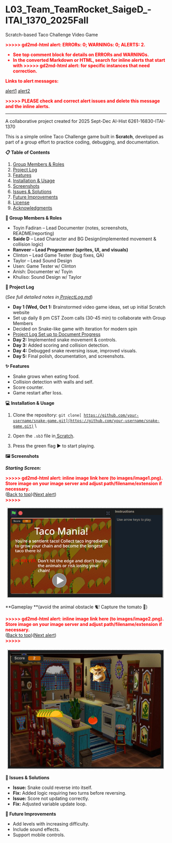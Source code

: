 # L03_Team_TeamRocket_SaigeD_-ITAI_1370_2025Fall
Scratch-based Taco Challenge Video Game 
<!-----

You have some errors, warnings, or alerts. If you are using reckless mode, turn it off to see useful information and inline alerts.
* ERRORs: 0
* WARNINGs: 0
* ALERTS: 2

Conversion time: 1.031 seconds.


Using this Markdown file:

1. Paste this output into your source file.
2. See the notes and action items below regarding this conversion run.
3. Check the rendered output (headings, lists, code blocks, tables) for proper
   formatting and use a linkchecker before you publish this page.

Conversion notes:

* Docs to Markdown version 1.0β44
* Sun Oct 05 2025 14:43:39 GMT-0700 (PDT)
* Source doc: Untitled document
* This document has images: check for >>>>>  gd2md-html alert:  inline image link in generated source and store images to your server. NOTE: Images in exported zip file from Google Docs may not appear in  the same order as they do in your doc. Please check the images!

----->


<p style="color: red; font-weight: bold">>>>>>  gd2md-html alert:  ERRORs: 0; WARNINGs: 0; ALERTS: 2.</p>
<ul style="color: red; font-weight: bold"><li>See top comment block for details on ERRORs and WARNINGs. <li>In the converted Markdown or HTML, search for inline alerts that start with >>>>>  gd2md-html alert:  for specific instances that need correction.</ul>

<p style="color: red; font-weight: bold">Links to alert messages:</p><a href="#gdcalert1">alert1</a>
<a href="#gdcalert2">alert2</a>

<p style="color: red; font-weight: bold">>>>>> PLEASE check and correct alert issues and delete this message and the inline alerts.<hr></p>


A collaborative project created for 2025 Sept-Dec AI-Hist 6261-16830-ITAI-1370 

 This is a simple online Taco Challenge game built in **Scratch**, developed as part of a group effort to practice coding, debugging, and documentation. 

 

**📋 Table of Contents** 



1. <span style="text-decoration:underline;">Group Members & Roles</span> 
1. [Project Log](https://usc-word-edit.officeapps.live.com/we/wordeditorframe.aspx?ui=en-US&rs=en-US&wopisrc=https%3A%2F%2Fpepsico-my.sharepoint.com%2Fpersonal%2Foluwatoyin_fadiran_contractor_pepsico_com%2F_vti_bin%2Fwopi.ashx%2Ffiles%2Feb115e0b7b3d4471b7ef602898092fe5&wdorigin=AuthRedirect.MAIL.SHELL,APPHOME-WEB.BANNER.NEWBLANK&wdprevioussession=4c371d28-f1ad-432f-b4a6-484be3375c2f&wdprevioussessionsrc=AppHomeWeb&wdenableroaming=1&mscc=1&wdodb=1&hid=F874CCA1-405C-A000-4314-9FC3CAD25275.0&uih=sharepointcom&wdlcid=en-US&jsapi=1&jsapiver=v2&corrid=4cba95bc-e2b8-a4b7-ad2e-6979cfd8fa54&usid=4cba95bc-e2b8-a4b7-ad2e-6979cfd8fa54&newsession=1&sftc=1&uihit=docaspx&muv=1&ats=PairwiseBroker&cac=1&sams=1&mtf=1&sfp=1&sdp=1&hch=1&hwfh=1&dchat=1&sc=%7B%22pmo%22%3A%22https%3A%2F%2Fpepsico-my.sharepoint.com%22%2C%22pmshare%22%3Atrue%7D&ctp=LeastProtected&rct=Normal&wdhostclicktime=1759680561829&afdflight=19&csiro=1&instantedit=1&wopicomplete=1&wdredirectionreason=Unified_SingleFlush#project-log) 
1. [Features](https://usc-word-edit.officeapps.live.com/we/wordeditorframe.aspx?ui=en-US&rs=en-US&wopisrc=https%3A%2F%2Fpepsico-my.sharepoint.com%2Fpersonal%2Foluwatoyin_fadiran_contractor_pepsico_com%2F_vti_bin%2Fwopi.ashx%2Ffiles%2Feb115e0b7b3d4471b7ef602898092fe5&wdorigin=AuthRedirect.MAIL.SHELL,APPHOME-WEB.BANNER.NEWBLANK&wdprevioussession=4c371d28-f1ad-432f-b4a6-484be3375c2f&wdprevioussessionsrc=AppHomeWeb&wdenableroaming=1&mscc=1&wdodb=1&hid=F874CCA1-405C-A000-4314-9FC3CAD25275.0&uih=sharepointcom&wdlcid=en-US&jsapi=1&jsapiver=v2&corrid=4cba95bc-e2b8-a4b7-ad2e-6979cfd8fa54&usid=4cba95bc-e2b8-a4b7-ad2e-6979cfd8fa54&newsession=1&sftc=1&uihit=docaspx&muv=1&ats=PairwiseBroker&cac=1&sams=1&mtf=1&sfp=1&sdp=1&hch=1&hwfh=1&dchat=1&sc=%7B%22pmo%22%3A%22https%3A%2F%2Fpepsico-my.sharepoint.com%22%2C%22pmshare%22%3Atrue%7D&ctp=LeastProtected&rct=Normal&wdhostclicktime=1759680561829&afdflight=19&csiro=1&instantedit=1&wopicomplete=1&wdredirectionreason=Unified_SingleFlush#features) 
1. [Installation & Usage](https://usc-word-edit.officeapps.live.com/we/wordeditorframe.aspx?ui=en-US&rs=en-US&wopisrc=https%3A%2F%2Fpepsico-my.sharepoint.com%2Fpersonal%2Foluwatoyin_fadiran_contractor_pepsico_com%2F_vti_bin%2Fwopi.ashx%2Ffiles%2Feb115e0b7b3d4471b7ef602898092fe5&wdorigin=AuthRedirect.MAIL.SHELL,APPHOME-WEB.BANNER.NEWBLANK&wdprevioussession=4c371d28-f1ad-432f-b4a6-484be3375c2f&wdprevioussessionsrc=AppHomeWeb&wdenableroaming=1&mscc=1&wdodb=1&hid=F874CCA1-405C-A000-4314-9FC3CAD25275.0&uih=sharepointcom&wdlcid=en-US&jsapi=1&jsapiver=v2&corrid=4cba95bc-e2b8-a4b7-ad2e-6979cfd8fa54&usid=4cba95bc-e2b8-a4b7-ad2e-6979cfd8fa54&newsession=1&sftc=1&uihit=docaspx&muv=1&ats=PairwiseBroker&cac=1&sams=1&mtf=1&sfp=1&sdp=1&hch=1&hwfh=1&dchat=1&sc=%7B%22pmo%22%3A%22https%3A%2F%2Fpepsico-my.sharepoint.com%22%2C%22pmshare%22%3Atrue%7D&ctp=LeastProtected&rct=Normal&wdhostclicktime=1759680561829&afdflight=19&csiro=1&instantedit=1&wopicomplete=1&wdredirectionreason=Unified_SingleFlush#installation--usage) 
1. <span style="text-decoration:underline;">Screenshots</span> 
1. [Issues & Solutions](https://usc-word-edit.officeapps.live.com/we/wordeditorframe.aspx?ui=en-US&rs=en-US&wopisrc=https%3A%2F%2Fpepsico-my.sharepoint.com%2Fpersonal%2Foluwatoyin_fadiran_contractor_pepsico_com%2F_vti_bin%2Fwopi.ashx%2Ffiles%2Feb115e0b7b3d4471b7ef602898092fe5&wdorigin=AuthRedirect.MAIL.SHELL,APPHOME-WEB.BANNER.NEWBLANK&wdprevioussession=4c371d28-f1ad-432f-b4a6-484be3375c2f&wdprevioussessionsrc=AppHomeWeb&wdenableroaming=1&mscc=1&wdodb=1&hid=F874CCA1-405C-A000-4314-9FC3CAD25275.0&uih=sharepointcom&wdlcid=en-US&jsapi=1&jsapiver=v2&corrid=4cba95bc-e2b8-a4b7-ad2e-6979cfd8fa54&usid=4cba95bc-e2b8-a4b7-ad2e-6979cfd8fa54&newsession=1&sftc=1&uihit=docaspx&muv=1&ats=PairwiseBroker&cac=1&sams=1&mtf=1&sfp=1&sdp=1&hch=1&hwfh=1&dchat=1&sc=%7B%22pmo%22%3A%22https%3A%2F%2Fpepsico-my.sharepoint.com%22%2C%22pmshare%22%3Atrue%7D&ctp=LeastProtected&rct=Normal&wdhostclicktime=1759680561829&afdflight=19&csiro=1&instantedit=1&wopicomplete=1&wdredirectionreason=Unified_SingleFlush#issues--solutions) 
1. [Future Improvements](https://usc-word-edit.officeapps.live.com/we/wordeditorframe.aspx?ui=en-US&rs=en-US&wopisrc=https%3A%2F%2Fpepsico-my.sharepoint.com%2Fpersonal%2Foluwatoyin_fadiran_contractor_pepsico_com%2F_vti_bin%2Fwopi.ashx%2Ffiles%2Feb115e0b7b3d4471b7ef602898092fe5&wdorigin=AuthRedirect.MAIL.SHELL,APPHOME-WEB.BANNER.NEWBLANK&wdprevioussession=4c371d28-f1ad-432f-b4a6-484be3375c2f&wdprevioussessionsrc=AppHomeWeb&wdenableroaming=1&mscc=1&wdodb=1&hid=F874CCA1-405C-A000-4314-9FC3CAD25275.0&uih=sharepointcom&wdlcid=en-US&jsapi=1&jsapiver=v2&corrid=4cba95bc-e2b8-a4b7-ad2e-6979cfd8fa54&usid=4cba95bc-e2b8-a4b7-ad2e-6979cfd8fa54&newsession=1&sftc=1&uihit=docaspx&muv=1&ats=PairwiseBroker&cac=1&sams=1&mtf=1&sfp=1&sdp=1&hch=1&hwfh=1&dchat=1&sc=%7B%22pmo%22%3A%22https%3A%2F%2Fpepsico-my.sharepoint.com%22%2C%22pmshare%22%3Atrue%7D&ctp=LeastProtected&rct=Normal&wdhostclicktime=1759680561829&afdflight=19&csiro=1&instantedit=1&wopicomplete=1&wdredirectionreason=Unified_SingleFlush#future-improvements) 
1. [License](https://usc-word-edit.officeapps.live.com/we/wordeditorframe.aspx?ui=en-US&rs=en-US&wopisrc=https%3A%2F%2Fpepsico-my.sharepoint.com%2Fpersonal%2Foluwatoyin_fadiran_contractor_pepsico_com%2F_vti_bin%2Fwopi.ashx%2Ffiles%2Feb115e0b7b3d4471b7ef602898092fe5&wdorigin=AuthRedirect.MAIL.SHELL,APPHOME-WEB.BANNER.NEWBLANK&wdprevioussession=4c371d28-f1ad-432f-b4a6-484be3375c2f&wdprevioussessionsrc=AppHomeWeb&wdenableroaming=1&mscc=1&wdodb=1&hid=F874CCA1-405C-A000-4314-9FC3CAD25275.0&uih=sharepointcom&wdlcid=en-US&jsapi=1&jsapiver=v2&corrid=4cba95bc-e2b8-a4b7-ad2e-6979cfd8fa54&usid=4cba95bc-e2b8-a4b7-ad2e-6979cfd8fa54&newsession=1&sftc=1&uihit=docaspx&muv=1&ats=PairwiseBroker&cac=1&sams=1&mtf=1&sfp=1&sdp=1&hch=1&hwfh=1&dchat=1&sc=%7B%22pmo%22%3A%22https%3A%2F%2Fpepsico-my.sharepoint.com%22%2C%22pmshare%22%3Atrue%7D&ctp=LeastProtected&rct=Normal&wdhostclicktime=1759680561829&afdflight=19&csiro=1&instantedit=1&wopicomplete=1&wdredirectionreason=Unified_SingleFlush#license) 
1. [Acknowledgments](https://usc-word-edit.officeapps.live.com/we/wordeditorframe.aspx?ui=en-US&rs=en-US&wopisrc=https%3A%2F%2Fpepsico-my.sharepoint.com%2Fpersonal%2Foluwatoyin_fadiran_contractor_pepsico_com%2F_vti_bin%2Fwopi.ashx%2Ffiles%2Feb115e0b7b3d4471b7ef602898092fe5&wdorigin=AuthRedirect.MAIL.SHELL,APPHOME-WEB.BANNER.NEWBLANK&wdprevioussession=4c371d28-f1ad-432f-b4a6-484be3375c2f&wdprevioussessionsrc=AppHomeWeb&wdenableroaming=1&mscc=1&wdodb=1&hid=F874CCA1-405C-A000-4314-9FC3CAD25275.0&uih=sharepointcom&wdlcid=en-US&jsapi=1&jsapiver=v2&corrid=4cba95bc-e2b8-a4b7-ad2e-6979cfd8fa54&usid=4cba95bc-e2b8-a4b7-ad2e-6979cfd8fa54&newsession=1&sftc=1&uihit=docaspx&muv=1&ats=PairwiseBroker&cac=1&sams=1&mtf=1&sfp=1&sdp=1&hch=1&hwfh=1&dchat=1&sc=%7B%22pmo%22%3A%22https%3A%2F%2Fpepsico-my.sharepoint.com%22%2C%22pmshare%22%3Atrue%7D&ctp=LeastProtected&rct=Normal&wdhostclicktime=1759680561829&afdflight=19&csiro=1&instantedit=1&wopicomplete=1&wdredirectionreason=Unified_SingleFlush#acknowledgments) 

 

**👥 Group Members & Roles** 



* Toyin Fadiran – Lead Documenter (notes, screenshots, README/reporting) 
* **Saide D** – Lead Character and BG Design(implemented movement & collision logic) 
* **Ranveer – Lead Programmer (sprites, UI, and visuals)** 
* Clinton – Lead Game Tester (bug fixes, QA) 
* Taylor – Lead Sound Design 
* Usen: Game Tester w/ Clinton 
* Anish: Documenter w/ Toyin 
* Khuliso: Sound Design w/ Taylor 

 

**📆 Project Log** 

(*See full detailed notes in[ ProjectLog.md](https://usc-word-edit.officeapps.live.com/we/ProjectLog.md)*) 



* **Day 1 (Wed, Oct 1:** Brainstormed video game ideas, set up initial Scratch website 
* Set up daily 8 pm CST Zoom calls (30-45 min) to collaborate with Group Members 
* Decided on Snake-like game with iteration for modern spin 
* [Project Log Set up to Document Progress](https://houcomcol-my.sharepoint.com/:w:/g/personal/w218102648_student_hccs_edu/ERtmzf7OcmlJqbKVIW-OsukBtimkNFN7sCSyrPX2AVARyw?e=kQetBu) 
* **Day 2:** Implemented snake movement & controls. 
* **Day 3:** Added scoring and collision detection. 
* **Day 4:** Debugged snake reversing issue, improved visuals. 
* **Day 5:** Final polish, documentation, and screenshots. 

 

**✨ Features** 



* Snake grows when eating food. 
* Collision detection with walls and self. 
* Score counter. 
* Game restart after loss. 

 

**💻 Installation & Usage** 



1. Clone the repository: <code>git clone[ https://github.com/your-username/snake-game.git](https://github.com/your-username/snake-game.git)</code>  \
  
1. Open the `.sb3` file in[ Scratch](https://scratch.mit.edu/). 
1. Press the green flag ▶️ to start playing. 

 

**🖼️ Screenshots** 

***Starting Screen:*** 



<p id="gdcalert1" ><span style="color: red; font-weight: bold">>>>>>  gd2md-html alert: inline image link here (to images/image1.png). Store image on your image server and adjust path/filename/extension if necessary. </span><br>(<a href="#">Back to top</a>)(<a href="#gdcalert2">Next alert</a>)<br><span style="color: red; font-weight: bold">>>>>> </span></p>


![Landing Page](images/LandingPage.png "image_tooltip")
 

**Gameplay **(avoid the animal obstacle 🐈! Capture the tomato 🍅) 



<p id="gdcalert2" ><span style="color: red; font-weight: bold">>>>>>  gd2md-html alert: inline image link here (to images/image2.png). Store image on your image server and adjust path/filename/extension if necessary. </span><br>(<a href="#">Back to top</a>)(<a href="#gdcalert3">Next alert</a>)<br><span style="color: red; font-weight: bold">>>>>> </span></p>


![GamePlay](images/gameplay.png "image_tooltip")
 

 

 

 

**🐛 Issues & Solutions** 



* **Issue:** Snake could reverse into itself.  
* **Fix:** Added logic requiring two turns before reversing. 
* **Issue:** Score not updating correctly.  
* **Fix:** Adjusted variable update loop. 

 

**🚀 Future Improvements** 



* Add levels with increasing difficulty. 
* Include sound effects. 
* Support mobile controls. 
